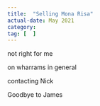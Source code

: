 ```yaml
---
title:  "Selling Mona Risa"
actual-date: May 2021
category:
tag: [  ]
---
```


not right for me

on wharrams in general

contacting Nick

Goodbye to James
